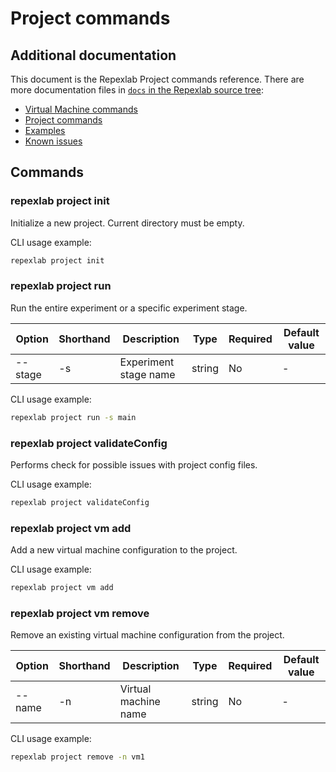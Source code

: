 # Project commands

## Additional documentation

This document is the Repexlab Project commands reference. There are more documentation files in
[`docs` in the Repexlab source tree](./):

- [Virtual Machine commands](./commands_vm.md)
- [Project commands](./commands_project.md)
- [Examples](./examples.md)
- [Known issues](./known_issues.md)

## Commands

### repexlab project init

Initialize a new project.
Current directory must be empty.

CLI usage example:

```bash
repexlab project init
```

### repexlab project run

Run the entire experiment or a specific experiment stage.

|Option|Shorthand|Description|Type|Required|Default value|
|-|-|-|-|-|-|
|--stage|-s|Experiment stage name|string|No|-|

CLI usage example:

```bash
repexlab project run -s main
```

### repexlab project validateConfig

Performs check for possible issues with project config files.

CLI usage example:

```bash
repexlab project validateConfig
```

### repexlab project vm add

Add a new virtual machine configuration to the project.

CLI usage example:

```bash
repexlab project vm add
```

### repexlab project vm remove

Remove an existing virtual machine configuration from the project.

|Option|Shorthand|Description|Type|Required|Default value|
|-|-|-|-|-|-|
|--name|-n|Virtual machine name|string|No|-|

CLI usage example:

```bash
repexlab project remove -n vm1
```
